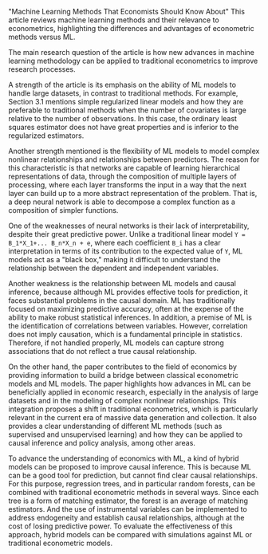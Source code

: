 "Machine Learning Methods That Economists Should Know About"
This article reviews machine learning methods and their relevance to econometrics, highlighting the differences and advantages of econometric methods versus ML.

The main research question of the article is how new advances in machine learning methodology can be applied to traditional econometrics to improve research processes.

A strength of the article is its emphasis on the ability of ML models to handle large datasets, in contrast to traditional methods. For example, Section 3.1 mentions simple regularized linear models and how they are preferable to traditional methods when the number of covariates is large relative to the number of observations. In this case, the ordinary least squares estimator does not have great properties and is inferior to the regularized estimators.

Another strength mentioned is the flexibility of ML models to model complex nonlinear relationships and relationships between predictors. The reason for this characteristic is that networks are capable of learning hierarchical representations of data, through the composition of multiple layers of processing, where each layer transforms the input in a way that the next layer can build up to a more abstract representation of the problem. That is, a deep neural network is able to decompose a complex function as a composition of simpler functions.

One of the weaknesses of neural networks is their lack of interpretability, despite their great predictive power. Unlike a traditional linear model `Y = B_1*X_1+... B_n*X_n + e`, where each coefficient `B_i` has a clear interpretation in terms of its contribution to the expected value of `Y`, ML models act as a "black box," making it difficult to understand the relationship between the dependent and independent variables.

Another weakness is the relationship between ML models and causal inference, because although ML provides effective tools for prediction, it faces substantial problems in the causal domain. ML has traditionally focused on maximizing predictive accuracy, often at the expense of the ability to make robust statistical inferences. In addition, a premise of ML is the identification of correlations between variables. However, correlation does not imply causation, which is a fundamental principle in statistics. Therefore, if not handled properly, ML models can capture strong associations that do not reflect a true causal relationship.

On the other hand, the paper contributes to the field of economics by providing information to build a bridge between classical econometric models and ML models. The paper highlights how advances in ML can be beneficially applied in economic research, especially in the analysis of large datasets and in the modeling of complex nonlinear relationships. This integration proposes a shift in traditional econometrics, which is particularly relevant in the current era of massive data generation and collection. It also provides a clear understanding of different ML methods (such as supervised and unsupervised learning) and how they can be applied to causal inference and policy analysis, among other areas.

To advance the understanding of economics with ML, a kind of hybrid models can be proposed to improve causal inference. This is because ML can be a good tool for prediction, but cannot find clear causal relationships. For this purpose, regression trees, and in particular random forests, can be combined with traditional econometric methods in several ways. Since each tree is a form of matching estimator, the forest is an average of matching estimators. And the use of instrumental variables can be implemented to address endogeneity and establish causal relationships, although at the cost of losing predictive power. To evaluate the effectiveness of this approach, hybrid models can be compared with simulations against ML or traditional econometric models.
